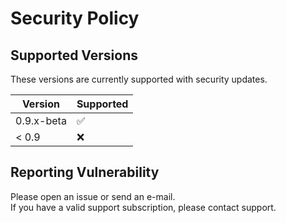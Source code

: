 # Security Policy
## Supported Versions
These versions are currently supported with security updates.

| Version    | Supported          |
| ---------- | ------------------ |
| 0.9.x-beta | :white_check_mark: |
| < 0.9      | :x:                |

## Reporting Vulnerability
Please open an issue or send an e-mail.<br>
If you have a valid support subscription, please contact support.